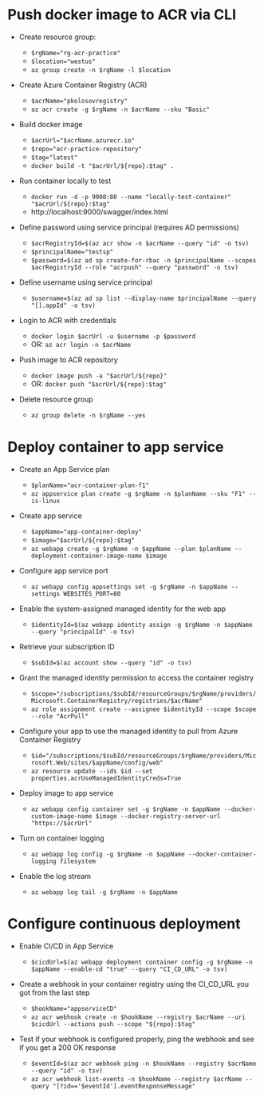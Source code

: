 ﻿# Push docker image to ACR via CLI

- Create resource group:
    - `$rgName="rg-acr-practice"`
    - `$location="westus"`
    - `az group create -n $rgName -l $location`

- Create Azure Container Registry (ACR)
    - `$acrName="pkolosovregistry"`
    - `az acr create -g $rgName -n $acrName --sku "Basic"`

- Build docker image
    - `$acrUrl="$acrName.azurecr.io"`
    - `$repo="acr-practice-repository"`
    - `$tag="latest"`
    - `docker build -t "$acrUrl/${repo}:$tag" .`

- Run container locally to test
    - `docker run -d -p 9000:80 --name "locally-test-container" "$acrUrl/${repo}:$tag"`
    - http://localhost:9000/swagger/index.html

- Define password using service principal (requires AD permissions)
    - `$acrRegistryId=$(az acr show -n $acrName --query "id" -o tsv)`
    - `$principalName="testsp"`
    - `$password=$(az ad sp create-for-rbac -n $principalName --scopes $acrRegistryId --role "acrpush" --query "password" -o tsv)`

- Define username using service principal
    - `$username=$(az ad sp list --display-name $principalName --query "[].appId" -o tsv)`

- Login to ACR with credentials
    - `docker login $acrUrl -u $username -p $password`
    - OR: `az acr login -n $acrName`

- Push image to ACR repository
    - `docker image push -a "$acrUrl/${repo}"`
    - OR: `docker push "$acrUrl/${repo}:$tag"`

- Delete resource group
    - `az group delete -n $rgName --yes`

# Deploy container to app service

- Create an App Service plan
    - `$planName="acr-container-plan-f1"`
    - `az appservice plan create -g $rgName -n $planName --sku "F1" --is-linux`

- Create app service
    - `$appName="app-container-deploy"`
    - `$image="$acrUrl/${repo}:$tag"`
    - `az webapp create -g $rgName -n $appName --plan $planName --deployment-container-image-name $image`

- Configure app service port
    - `az webapp config appsettings set -g $rgName -n $appName --settings WEBSITES_PORT=80`

- Enable the system-assigned managed identity for the web app
    - `$identityId=$(az webapp identity assign -g $rgName -n $appName --query "principalId" -o tsv)`

- Retrieve your subscription ID
    - `$subId=$(az account show --query "id" -o tsv)`

- Grant the managed identity permission to access the container registry
    - `$scope="/subscriptions/$subId/resourceGroups/$rgName/providers/Microsoft.ContainerRegistry/registries/$acrName"`
    - `az role assignment create --assignee $identityId --scope $scope --role "AcrPull"`

- Configure your app to use the managed identity to pull from Azure Container Registry
    - `$id="/subscriptions/$subId/resourceGroups/$rgName/providers/Microsoft.Web/sites/$appName/config/web"`
    - `az resource update --ids $id --set properties.acrUseManagedIdentityCreds=True`

- Deploy image to app service
    - `az webapp config container set -g $rgName -n $appName --docker-custom-image-name $image --docker-registry-server-url "https://$acrUrl"`

- Turn on container logging
    - `az webapp log config -g $rgName -n $appName --docker-container-logging filesystem`

- Enable the log stream
    - `az webapp log tail -g $rgName -n $appName`

# Configure continuous deployment

- Enable CI/CD in App Service
    - `$cicdUrl=$(az webapp deployment container config -g $rgName -n $appName --enable-cd "true" --query "CI_CD_URL" -o tsv)`

- Create a webhook in your container registry using the CI_CD_URL you got from the last step
    - `$hookName="appserviceCD"`
    - `az acr webhook create -n $hookName --registry $acrName --uri $cicdUrl --actions push --scope "${repo}:$tag"`

- Test if your webhook is configured properly, ping the webhook and see if you get a 200 OK response
    - `$eventId=$(az acr webhook ping -n $hookName --registry $acrName --query "id" -o tsv)`
    - `az acr webhook list-events -n $hookName --registry $acrName --query "[?id=='$eventId'].eventResponseMessage"`


